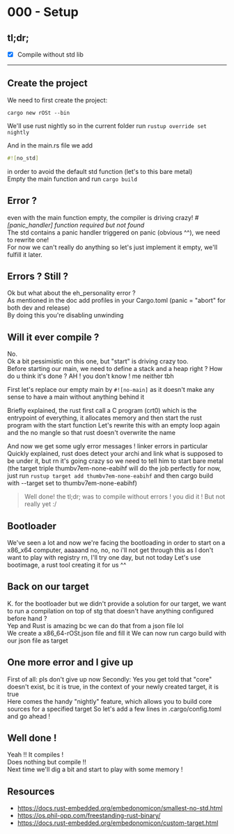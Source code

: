 # 000 - Setup

## tl;dr;

- [x] Compile without std lib  

---

## Create the project

We need to first create the project:

`cargo new rOSt --bin`

We'll use rust nightly so in the current folder run `rustup override set nightly`  

And in the main.rs file we add  

```rust
#![no_std]
```

in order to avoid the default std function (let's to this bare metal)  
Empty the main function and run `cargo build`

## Error ?

even with the main function empty, the compiler is driving crazy! *#[panic_handler] function required but not found*  
The std contains a panic handler triggered on panic (obvious ^^), we need to rewrite one!  
For now we can't really do anything so let's just implement it empty, we'll fulfill it later.  

## Errors ? Still ?

Ok but what about the eh_personality error ?  
As mentioned in the doc add profiles in your Cargo.toml (panic = "abort" for both dev and release)  
By doing this you're disabling unwinding

## Will it ever compile ?

No.  
Ok a bit pessimistic on this one, but "start" is driving crazy too.  
Before starting our main, we need to define a stack and a heap right ? How do u think it's done ? AH ! you don't know ! me neither tbh  

First let's replace our empty main by `#![no-main]` as it doesn't make any sense to have a main without anything behind it

Briefly explained, the rust first call a C program (crt0) which is the entrypoint of everything, it allocates memory and then start the rust program with the start function
Let's rewrite this with an empty loop again and the no mangle so that rust doesn't overwrite the name

And now we get some ugly error messages ! linker errors in particular
Quickly explained, rust does detect your archi and link what is supposed to be under it, but rn it's going crazy so we need to tell him to start bare metal (the target triple thumbv7em-none-eabihf will do the job perfectly for now, just run `rustup target add thumbv7em-none-eabihf` and then cargo build with --target set to thumbv7em-none-eabihf)

> Well done! the tl;dr; was to compile without errors ! you did it !
> But not really yet :/

## Bootloader

We've seen a lot and now we're facing the bootloading in order to start on a x86_x64 computer, aaaaand no, no, no i'll not get through this as I don't want to play with registry rn, I'll try one day, but not today
Let's use bootimage, a rust tool creating it for us ^^

## Back on our target

K. for the bootloader but we didn't provide a solution for our target, we want to run a compilation on top of stg that doesn't have anything configured before hand ?  
Yep and Rust is amazing bc we can do that from a json file lol  
We create a x86_64-rOSt.json file and fill it
We can now run cargo build with our json file as target

## One more error and I give up

First of all: pls don't give up now
Secondly: Yes you get told that "core" doesn't exist, bc it is true, in the context of your newly created target, it is true  
Here comes the handy "nightly" feature, which allows you to build core sources for a specified target
So let's add a few lines in .cargo/config.toml and go ahead !

## Well done !

Yeah !!  It compiles !  
Does nothing but compile !!  
Next time we'll dig a bit and start to play with some memory !  

## Resources

- <https://docs.rust-embedded.org/embedonomicon/smallest-no-std.html>
- <https://os.phil-opp.com/freestanding-rust-binary/>
- <https://docs.rust-embedded.org/embedonomicon/custom-target.html>